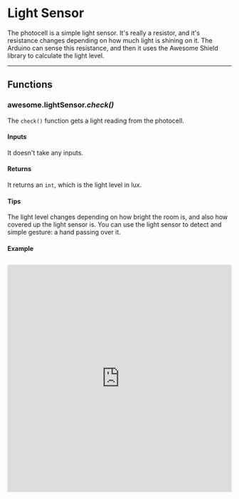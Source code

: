 # Light Sensor

The photocell is a simple light sensor. It's really a resistor, and it's resistance changes depending on how much light is shining on it. The Arduino can sense this resistance, and then it uses the Awesome Shield library to calculate the light level.

***

## Functions

### awesome.lightSensor.*check()*

The `check()` function gets a light reading from the photocell.

#### Inputs
It doesn't take any inputs.

#### Returns
It returns an `int`, which is the light level in lux.

#### Tips
The light level changes depending on how bright the room is, and also how covered up the light sensor is. You can use the light sensor to detect and simple gesture: a hand passing over it.

#### Example
<iframe style="height: 510px; width: 100%; margin: 10px 0 10px;" allowTransparency="true" src="https://codebender.cc/embed/sketch:70635" frameborder="0"></iframe>
